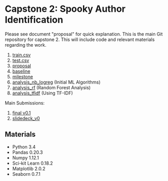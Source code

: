 # Capstone 2: Spooky Author Identification
Please see document "proposal" for quick explanation.  This is the main Git repository for capstone 2.  This will include code and relevant materials regarding the work.  

1. [train.csv](https://github.com/tiadvani/sb_capstone2/blob/master/train.csv)
2. [test.csv](https://github.com/tiadvani/sb_capstone2/blob/master/test.csv)
3. [proposal](https://docs.google.com/document/d/1kcKAlGf1rcWNqppuK8aESp_WY6DdF3gNm8PWyMmkxI0/edit?usp=sharing)
4. [baseline](https://github.com/tiadvani/sb_capstone2/blob/master/sai_baseline.ipynb)
5. [milestone](https://github.com/tiadvani/sb_capstone2/blob/master/milestone.md)
6. [analysis_nb_logreg](https://github.com/tiadvani/sb_capstone2/blob/master/sai_a1_nb_logreg.ipynb) (Initial ML Algorithms)
7. [analysis_rf](https://github.com/tiadvani/sb_capstone2/blob/master/sai_a2_random_forest.ipynb) (Random Forest Analysis)
8. [analysis_tfidf](https://github.com/tiadvani/sb_capstone2/blob/master/sai_a3_tfidf.ipynb) (Using TF-IDF)

Main Submissions:
1. [final v0.1](https://docs.google.com/document/d/1Op83c0KIX4O_e8FjhLom6h593R4GltCvE8Abs_kQ34c/edit?usp=sharing) 
2. [slidedeck_v0](https://docs.google.com/presentation/d/1bbYKQf6ljXv_NlpymI-36DwB31bdXmBA3wyLzYKoVuE/edit?usp=sharing)


## Materials
* Python 3.4
* Pandas 0.20.3
* Numpy 1.12.1
* Sci-kit Learn 0.18.2
* Matplotlib 2.0.2
* Seaborn 0.7.1
